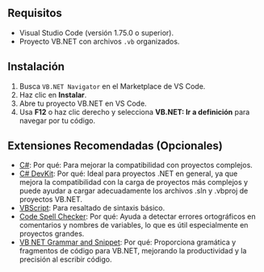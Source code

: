 ## Requisitos

- Visual Studio Code (versión 1.75.0 o superior).
- Proyecto VB.NET con archivos `.vb` organizados.

## Instalación

1. Busca `VB.NET Navigator` en el Marketplace de VS Code.
2. Haz clic en **Instalar**.
3. Abre tu proyecto VB.NET en VS Code.
4. Usa **F12** o haz clic derecho y selecciona **VB.NET: Ir a definición** para navegar por tu código.

## Extensiones Recomendadas (Opcionales)

- [C#](https://marketplace.visualstudio.com/items?itemName=ms-dotnettools.csharp): 
Por qué: Para mejorar la compatibilidad con proyectos complejos.
- [C# DevKit](https://marketplace.visualstudio.com/items?itemName=ms-dotnettools.csharp-devkit):
Por qué: Ideal para proyectos .NET en general, ya que mejora la compatibilidad con la carga de proyectos más complejos y puede ayudar a cargar adecuadamente los archivos .sln y .vbproj de proyectos VB.NET.
- [VBScript](https://marketplace.visualstudio.com/items?itemName=Darfka.vbscript): Para resaltado de sintaxis básico.
- [Code Spell Checker](https://marketplace.visualstudio.com/items?itemName=streetsidesoftware.code-spell-checker): 
Por qué: Ayuda a detectar errores ortográficos en comentarios y nombres de variables, lo que es útil especialmente en proyectos grandes.
- [VB NET Grammar and Snippet](https://marketplace.visualstudio.com/items?itemName=author.vbnet-grammar-snippet): 
Por qué: Proporciona gramática y fragmentos de código para VB.NET, mejorando la productividad y la precisión al escribir código.



